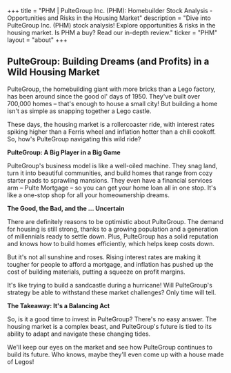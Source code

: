 +++
title = "PHM |  PulteGroup Inc. (PHM):  Homebuilder Stock Analysis - Opportunities and Risks in the Housing Market"
description = "Dive into PulteGroup Inc. (PHM) stock analysis! Explore opportunities & risks in the housing market. Is PHM a buy?  Read our in-depth review."
ticker = "PHM"
layout = "about"
+++

        


## PulteGroup: Building Dreams (and Profits) in a Wild Housing Market

PulteGroup, the homebuilding giant with more bricks than a Lego factory, has been around since the good ol' days of 1950. They've built over 700,000 homes – that's enough to house a small city!  But building a home isn't as simple as snapping together a Lego castle.  

These days, the housing market is a rollercoaster ride, with interest rates spiking higher than a Ferris wheel and inflation hotter than a chili cookoff.  So, how's PulteGroup navigating this wild ride?

**PulteGroup: A Big Player in a Big Game**

PulteGroup's business model is like a well-oiled machine. They snag land, turn it into beautiful communities, and build homes that range from cozy starter pads to sprawling mansions. They even have a financial services arm – Pulte Mortgage – so you can get your home loan all in one stop.  It's like a one-stop shop for all your homeownership dreams.

**The Good, the Bad, and the  … Uncertain**

There are definitely reasons to be optimistic about PulteGroup.  The demand for housing is still strong, thanks to a growing population and a generation of millennials ready to settle down.  Plus, PulteGroup has a solid reputation and knows how to build homes efficiently, which helps keep costs down. 

But it's not all sunshine and roses.  Rising interest rates are making it tougher for people to afford a mortgage, and inflation has pushed up the cost of building materials, putting a squeeze on profit margins.  

It's like trying to build a sandcastle during a hurricane!  Will PulteGroup's strategy be able to withstand these market challenges?  Only time will tell.

**The Takeaway: It's a Balancing Act**

So, is it a good time to invest in PulteGroup?  There's no easy answer.  The housing market is a complex beast, and PulteGroup's future is tied to its ability to adapt and navigate these changing tides.  

We'll keep our eyes on the market and see how PulteGroup continues to build its future.  Who knows, maybe they'll even come up with a house made of Legos!

        